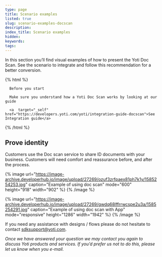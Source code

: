 ```yaml
---
type: page
title: Scenario examples
listed: true
slug: scenario-examples-docscan
description: 
index_title: Scenario examples
hidden: 
keywords: 
tags: 
---
```


In this section you’ll find visual examples of how to present the Yoti Doc Scan. See the scenario to integrate and follow this recommendation for a better conversion.

{% html %}
<div class="alert-BYS">

   <div class="alert-title" id="BYS">

      Before you start

   </div>

   <div class="alert-text" >

      Make sure you understand how a Yoti Doc Scan works by looking at our guide

   </div>

   <div class="alert-links"> 

      <a  target="_self"  href="https://developers.yoti.com/yoti/integration-guide-docscan">See Integration guide</a>

   </div>

</div>
{% /html %}

## Prove identity

Customers use the Doc scan service to share ID documents with your business. Customers will need comfort and reassurance before, and after the process.

{% image url="https://image-archive.developerhub.io/image/upload/27269/ozuf3zrfpaex81ph7k1y/1585254253.jpg" caption="Example of using doc scan" mode="600" height="918" width="902" %}
{% /image %}

{% image url="https://image-archive.developerhub.io/image/upload/27269/gwdq68lffrrwcspe2u3a/1585254291.jpg" caption="Example of using doc scan with App" mode="responsive" height="1286" width="1942" %}
{% /image %}

If you need any assistance with designs / flows  please do not hesitate to contact [sdksupport@yoti.com](mailto:sdksupport@yoti.com).

_Once we have answered your question we may contact you again to discuss Yoti products and services. If you’d prefer us not to do this, please let us know when you e-mail._